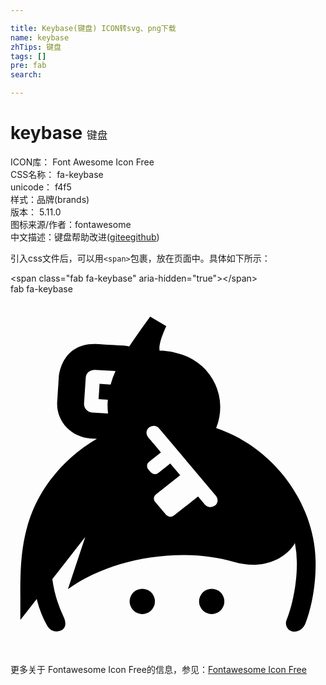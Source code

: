 ```yaml
---

title: Keybase(键盘) ICON转svg、png下载
name: keybase
zhTips: 键盘
tags: []
pre: fab
search: 

---
```


# keybase  <small style="font-size: 60%;font-weight: 100">键盘</small>


<div class="detail-page">
<p>
<span>
ICON库：
<span class="badge-secondary badge">Font Awesome Icon Free</span> 
</span>
<br/>
<span>
CSS名称：
<span class="badge-secondary badge">fa-keybase</span> 
</span>
<br/>
<span>
unicode：
<span class="badge-secondary badge">f4f5</span> 
<copy-btn content='f4f5' btn-title=""></copy-btn>
<copy-btn :content='String.fromCodePoint(parseInt("f4f5", 16))' btn-title="复制U"></copy-btn>
</span><br/><span>样式：<span class="badge-light badge">品牌(brands)</span></span>
<br/>
<span>
版本：
<span class="badge-secondary badge">5.11.0</span> 
</span>
<br/>
<span>图标来源/作者：<span class="badge-light badge">fontawesome</span></span> 
<br/>
<span class="zh-detail">中文描述：<span class="badge-primary badge">键盘</span><span class="help-link"><span>帮助改进</span>(<a href="https://gitee.com/liuwave/icon-helper/edit/master/json/fontawesome/brands/keybase.json" target="_blank" rel="noopener noreferrer">gitee</a><a href="https://github.com/liuwave/icon-helper/edit/master/json/fontawesome/brands/keybase.json" target="_blank" rel="noopener noreferrer">github</a></span>)</span><br/>
</p>
</div>
<div class="alert alert-dark">
  <i class="fab fa-keybase fa-xs"></i>
  <i class="fab fa-keybase fa-sm"></i>
  <i class="fab fa-keybase fa-lg"></i>
  <i class="fab fa-keybase fa-2x"></i>
  <i class="fab fa-keybase fa-3x"></i>
  <i class="fab fa-keybase fa-5x"></i>
  <i class="fab fa-keybase fa-7x"></i>
</div>
<div>
  <p>引入css文件后，可以用<code>&lt;span&gt;</code>包裹，放在页面中。具体如下所示：    
  </p>
  <div class="alert alert-primary" style="font-size: 14px">
    &lt;span class="fab fa-keybase" aria-hidden="true"&gt;&lt;/span&gt;
    <copy-btn content='<span class="fab fa-keybase" aria-hidden="true"></span>'></copy-btn>
  </div>
  <div class="alert alert-secondary">
    <i class="fab fa-keybase"
    style="font-size: 24px"
    aria-hidden="true"></i> fab fa-keybase
    <copy-btn content="fab fa-keybase" btn-title="复制图标名称"></copy-btn>
  </div>
</div>
<div id="svg" class="svg-wrap">
<svg xmlns="http://www.w3.org/2000/svg" viewBox="0 0 448 512"><path d="M286.17 419a18 18 0 1 0 18 18 18 18 0 0 0-18-18zm111.92-147.6c-9.5-14.62-39.37-52.45-87.26-73.71q-9.1-4.06-18.38-7.27a78.43 78.43 0 0 0-47.88-104.13c-12.41-4.1-23.33-6-32.41-5.77-.6-2-1.89-11 9.4-35L198.66 32l-5.48 7.56c-8.69 12.06-16.92 23.55-24.34 34.89a51 51 0 0 0-8.29-1.25c-41.53-2.45-39-2.33-41.06-2.33-50.61 0-50.75 52.12-50.75 45.88l-2.36 36.68c-1.61 27 19.75 50.21 47.63 51.85l8.93.54a214 214 0 0 0-46.29 35.54C14 304.66 14 374 14 429.77v33.64l23.32-29.8a148.6 148.6 0 0 0 14.56 37.56c5.78 10.13 14.87 9.45 19.64 7.33 4.21-1.87 10-6.92 3.75-20.11a178.29 178.29 0 0 1-15.76-53.13l46.82-59.83-24.66 74.11c58.23-42.4 157.38-61.76 236.25-38.59 34.2 10.05 67.45.69 84.74-23.84.72-1 1.2-2.16 1.85-3.22a156.09 156.09 0 0 1 2.8 28.43c0 23.3-3.69 52.93-14.88 81.64-2.52 6.46 1.76 14.5 8.6 15.74 7.42 1.57 15.33-3.1 18.37-11.15C429 443 434 414 434 382.32c0-38.58-13-77.46-35.91-110.92zM142.37 128.58l-15.7-.93-1.39 21.79 13.13.78a93 93 0 0 0 .32 19.57l-22.38-1.34a12.28 12.28 0 0 1-11.76-12.79L107 119c1-12.17 13.87-11.27 13.26-11.32l29.11 1.73a144.35 144.35 0 0 0-7 19.17zm148.42 172.18a10.51 10.51 0 0 1-14.35-1.39l-9.68-11.49-34.42 27a8.09 8.09 0 0 1-11.13-1.08l-15.78-18.64a7.38 7.38 0 0 1 1.34-10.34l34.57-27.18-14.14-16.74-17.09 13.45a7.75 7.75 0 0 1-10.59-1s-3.72-4.42-3.8-4.53a7.38 7.38 0 0 1 1.37-10.34L214 225.19s-18.51-22-18.6-22.14a9.56 9.56 0 0 1 1.74-13.42 10.38 10.38 0 0 1 14.3 1.37l81.09 96.32a9.58 9.58 0 0 1-1.74 13.44zM187.44 419a18 18 0 1 0 18 18 18 18 0 0 0-18-18z"/></svg>
</div>
<detail full-name='fa-keybase'></detail>
    
<div><p>更多关于  Fontawesome Icon Free的信息，参见：<a target="_blank" href="https://iconhelper.cn/fontawesome.html">Fontawesome Icon Free</a>
</p></div>
